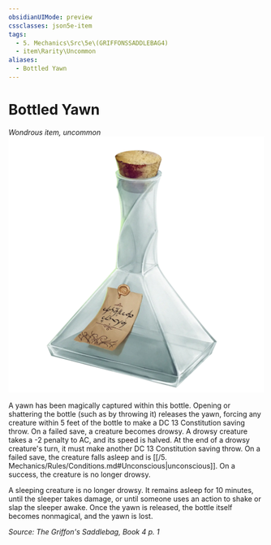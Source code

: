 ```yaml
---
obsidianUIMode: preview
cssclasses: json5e-item
tags:
  - 5. Mechanics\Src\5e\(GRIFFONSSADDLEBAG4)
  - item\Rarity\Uncommon
aliases:
  - Bottled Yawn
---
```

# Bottled Yawn
*Wondrous item, uncommon*  
![](https://raw.githubusercontent.com/TheGiddyLimit/homebrew-img/main/img/GriffonsSaddlebag4/Items/Bottled-Yawn.webp#right)  


A yawn has been magically captured within this bottle. Opening or shattering the bottle (such as by throwing it) releases the yawn, forcing any creature within 5 feet of the bottle to make a DC 13 Constitution saving throw. On a failed save, a creature becomes drowsy. A drowsy creature takes a -2 penalty to AC, and its speed is halved. At the end of a drowsy creature's turn, it must make another DC 13 Constitution saving throw. On a failed save, the creature falls asleep and is [[/5. Mechanics/Rules/Conditions.md#Unconscious\|unconscious]]. On a success, the creature is no longer drowsy.

A sleeping creature is no longer drowsy. It remains asleep for 10 minutes, until the sleeper takes damage, or until someone uses an action to shake or slap the sleeper awake. Once the yawn is released, the bottle itself becomes nonmagical, and the yawn is lost.

*Source: The Griffon's Saddlebag, Book 4 p. 1*
